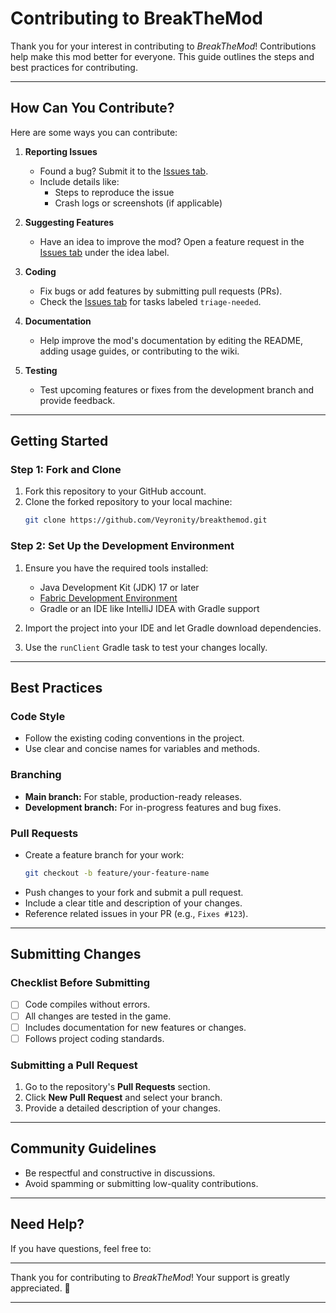 
# **Contributing to BreakTheMod**

Thank you for your interest in contributing to *BreakTheMod*! Contributions help make this mod better for everyone. This guide outlines the steps and best practices for contributing.

---

## **How Can You Contribute?**

Here are some ways you can contribute:

1. **Reporting Issues**  
   - Found a bug? Submit it to the [Issues tab]().  
   - Include details like:  
     - Steps to reproduce the issue  
     - Crash logs or screenshots (if applicable)

2. **Suggesting Features**  
   - Have an idea to improve the mod? Open a feature request in the [Issues tab](https://github.com/Veyronity/BreakTheMod/issues) under the idea label.

3. **Coding**  
   - Fix bugs or add features by submitting pull requests (PRs).  
   - Check the [Issues tab](https://github.com/Veyronity/BreakTheMod/issues) for tasks labeled `triage-needed`.

4. **Documentation**  
   - Help improve the mod's documentation by editing the README, adding usage guides, or contributing to the wiki.

5. **Testing**  
   - Test upcoming features or fixes from the development branch and provide feedback.

---

## **Getting Started**

### **Step 1: Fork and Clone**
1. Fork this repository to your GitHub account.  
2. Clone the forked repository to your local machine:  
   ```bash
   git clone https://github.com/Veyronity/breakthemod.git
   ```

### **Step 2: Set Up the Development Environment**
1. Ensure you have the required tools installed:
   - Java Development Kit (JDK) 17 or later  
   - [Fabric Development Environment](https://fabricmc.net/ )  
   - Gradle or an IDE like IntelliJ IDEA with Gradle support  

2. Import the project into your IDE and let Gradle download dependencies.  

3. Use the `runClient` Gradle task to test your changes locally.  

---

## **Best Practices**

### **Code Style**
- Follow the existing coding conventions in the project.  
- Use clear and concise names for variables and methods.  

### **Branching**
- **Main branch:** For stable, production-ready releases.  
- **Development branch:** For in-progress features and bug fixes.  
### **Pull Requests**
- Create a feature branch for your work:  
   ```bash
   git checkout -b feature/your-feature-name
   ```
- Push changes to your fork and submit a pull request.  
- Include a clear title and description of your changes.  
- Reference related issues in your PR (e.g., `Fixes #123`).

---

## **Submitting Changes**

### **Checklist Before Submitting**
- [ ] Code compiles without errors.  
- [ ] All changes are tested in the game.  
- [ ] Includes documentation for new features or changes.  
- [ ] Follows project coding standards.

### **Submitting a Pull Request**
1. Go to the repository's **Pull Requests** section.  
2. Click **New Pull Request** and select your branch.  
3. Provide a detailed description of your changes.  

---

## **Community Guidelines**

- Be respectful and constructive in discussions.  
- Avoid spamming or submitting low-quality contributions.  

---

## **Need Help?**
If you have questions, feel free to:  

---

Thank you for contributing to *BreakTheMod*! Your support is greatly appreciated. 🎉

--- 
